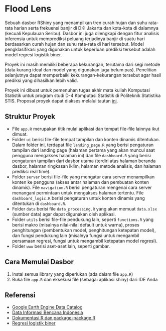 # Flood Lens
Sebuah dasbor RShiny yang menampilkan tren curah hujan dan suhu rata-rata harian serta frekuensi banjir di DKI Jakarta dan kota-kota di dalamnya (kecuali Kepulauan Seribu). Dasbor ini juga dilengkapi dengan fitur analisis inferensia untuk memprediksi peluang terjadinya banjir di suatu hari berdasarkan curah hujan dan suhu rata-rata di hari tersebut. Model pengklasifikasi yang digunakan untuk keperluan prediksi tersebut adalah model regresi logistik biner. 

Proyek ini masih memiliki beberapa kekurangan, terutama dari segi metode (data kurang ideal dan model yang digunakan juga belum pas). Penelitian selanjutnya dapat memperbaiki kekurangan-kekurangan tersebut agar hasil prediksi yang dihasilkan lebih valid.

Proyek ini dibuat untuk pemenuhan tugas akhir mata kuliah Komputasi Statistik untuk program studi D-4 Komputasi Statistik di Politeknik Statistika STIS. Proposal proyek dapat diakses melalui tautan [ini](https://drive.google.com/file/d/1T_8FW99JkG8-2BXkNCtzfQG9x_luA9rk/view?usp=sharing).

## Struktur Proyek
- File `app.R` merupakan titik mulai aplikasi dan tempat file-file lainnya ikut dimuat.
- Folder `ui` berisi file-file tempat tampilan dan konten dinamis ditentukan. Dalam folder ini, terdapat file `landing_page.R` yang berisi pengaturan tampilan dari landing page (halaman pertama yang akan muncul saat pengguna mengakses halaman ini) dan file `dashboard.R` yang berisi pengaturan tampilan dari dasbor utama (terdiri atas halaman beranda dasbor, halaman ringkasan iklim, halaman metode analisis, dan halaman prediksi real time).
- Folder `server` berisi file-file yang mengatur cara server menampilkan konten ke pengguna (akses antar halaman dan pembuatan konten dinamis). File `navigation.R` berisi pengaturan mengenai cara server menangani permintaan untuk mengakses halaman tertentu. File `dashboard_logic.R` berisi pengaturan untuk konten dinamis yang ditentukan di `dashboard.R`.
- Folder `data` berisi file `data_processing.R` yang akan memuat `data.xlsx` (sumber data) agar dapat digunakan oleh aplikasi.
- Folder `utils` berisi file-file pendukung lain, seperti `functions.R` yang berisi makro (misalnya nilai-nilai default untuk warna), proses penghitungan (pembentukan model, penghitungan ketepatan model), dan fungsi pendukung lain (misalnya fungsi untuk mengambil persamaan regresi, fungsi untuk mengambil ketepatan model regresi).
- Folder `www` berisi aset-aset lain, seperti gambar.

## Cara Memulai Dasbor
1. Instal semua library yang diperlukan (ada dalam file `app.R`)
2. Buka file `app.R` dan eksekusi file (sebagai aplikasi shiny) dari IDE Anda

## Referensi
- [Google Earth Engine Data Catalog](https://developers.google.com/earth-engine/datasets)
- [Data Informasi Bencana Indonesia](https://dibi.bnpb.go.id/superset/dashboard/2/)
- [Dokumentasi R dan package-package R](https://cran.r-project.org/)
- [Regresi logistik biner](https://en.wikipedia.org/wiki/Logistic_regression)